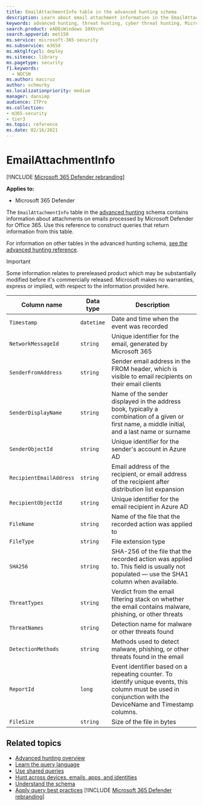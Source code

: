 ```yaml
---
title: EmailAttachmentInfo table in the advanced hunting schema
description: Learn about email attachment information in the EmailAttachmentInfo table of the advanced hunting schema
keywords: advanced hunting, threat hunting, cyber threat hunting, Microsoft 365 Defender, microsoft 365, m365, search, query, telemetry, schema reference, kusto, table, column, data type, description, EmailAttachmentInfo, network message id, sender, recipient, attachment id, attachment name, malware verdict
search.product: eADQiWindows 10XVcnh
search.appverid: met150
ms.service: microsoft-365-security
ms.subservice: m365d
ms.mktglfcycl: deploy
ms.sitesec: library
ms.pagetype: security
f1.keywords: 
  - NOCSH
ms.author: maccruz
author: schmurky
ms.localizationpriority: medium
manager: dansimp
audience: ITPro
ms.collection: 
- m365-security
- tier3
ms.topic: reference
ms.date: 02/16/2021
---
```


# EmailAttachmentInfo

[!INCLUDE [Microsoft 365 Defender rebranding](../includes/microsoft-defender.md)]

**Applies to:**

- Microsoft 365 Defender


The `EmailAttachmentInfo` table in the [advanced hunting](advanced-hunting-overview.md) schema contains information about attachments on emails processed by Microsoft Defender for Office 365. Use this reference to construct queries that return information from this table.

For information on other tables in the advanced hunting schema, [see the advanced hunting reference](advanced-hunting-schema-tables.md).

> [!IMPORTANT]
> Some information relates to prereleased product which may be substantially modified before it's commercially released. Microsoft makes no warranties, express or implied, with respect to the information provided here.

| Column name | Data type | Description |
|-------------|-----------|-------------|
| `Timestamp` | `datetime` | Date and time when the event was recorded |
| `NetworkMessageId` | `string` | Unique identifier for the email, generated by Microsoft 365 |
| `SenderFromAddress` | `string` | Sender email address in the FROM header, which is visible to email recipients on their email clients |
| `SenderDisplayName` | `string` | Name of the sender displayed in the address book, typically a combination of a given or first name, a middle initial, and a last name or surname |
| `SenderObjectId` | `string` | Unique identifier for the sender's account in Azure AD |
| `RecipientEmailAddress` | `string` | Email address of the recipient, or email address of the recipient after distribution list expansion |
| `RecipientObjectId` | `string` | Unique identifier for the email recipient in Azure AD |
| `FileName` | `string` | Name of the file that the recorded action was applied to |
| `FileType` | `string` | File extension type |
| `SHA256` | `string` | SHA-256 of the file that the recorded action was applied to. This field is usually not populated — use the SHA1 column when available. |
| `ThreatTypes` | `string` | Verdict from the email filtering stack on whether the email contains malware, phishing, or other threats |
| `ThreatNames` | `string` | Detection name for malware or other threats found |
| `DetectionMethods` | `string` | Methods used to detect malware, phishing, or other threats found in the email |
| `ReportId` | `long` | Event identifier based on a repeating counter. To identify unique events, this column must be used in conjunction with the DeviceName and Timestamp columns. |
| `FileSize` | `string` | Size of the file in bytes |

## Related topics

- [Advanced hunting overview](advanced-hunting-overview.md)
- [Learn the query language](advanced-hunting-query-language.md)
- [Use shared queries](advanced-hunting-shared-queries.md)
- [Hunt across devices, emails, apps, and identities](advanced-hunting-query-emails-devices.md)
- [Understand the schema](advanced-hunting-schema-tables.md)
- [Apply query best practices](advanced-hunting-best-practices.md)
[!INCLUDE [Microsoft 365 Defender rebranding](../../includes/defender-m3d-techcommunity.md)]
